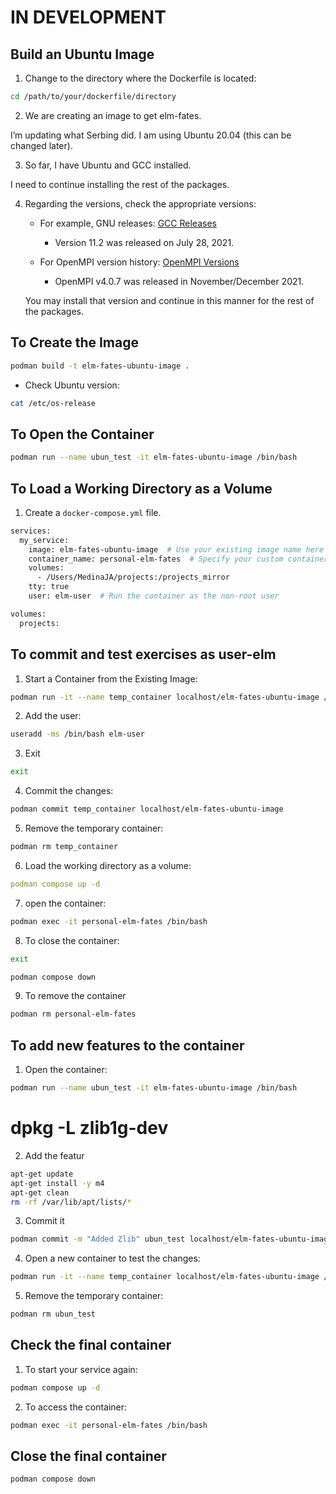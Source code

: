 # IN DEVELOPMENT

## Build an Ubuntu Image

1. Change to the directory where the Dockerfile is located:

```bash
cd /path/to/your/dockerfile/directory
````

2. We are creating an image to get elm-fates.

I’m updating what Serbing did. I am using Ubuntu 20.04 (this can be changed later).

3. So far, I have Ubuntu and GCC installed.

I need to continue installing the rest of the packages.

4. Regarding the versions, check the appropriate versions:

   - For example, GNU releases: [GCC Releases](https://gcc.gnu.org/releases.html)
     - Version 11.2 was released on July 28, 2021.

   - For OpenMPI version history: [OpenMPI Versions](https://www.open-mpi.org/software/ompi/versions/timeline.php)
     - OpenMPI v4.0.7 was released in November/December 2021.

   You may install that version and continue in this manner for the rest of the packages.

## To Create the Image

```bash
podman build -t elm-fates-ubuntu-image .
````

- Check Ubuntu version:

```bash
cat /etc/os-release
````

## To Open the Container

```bash
podman run --name ubun_test -it elm-fates-ubuntu-image /bin/bash
````

## To Load a Working Directory as a Volume

1. Create a `docker-compose.yml` file.

```bash
services:
  my_service:
    image: elm-fates-ubuntu-image  # Use your existing image name here
    container_name: personal-elm-fates  # Specify your custom container name
    volumes:
      - /Users/MedinaJA/projects:/projects_mirror
    tty: true
    user: elm-user  # Run the container as the non-root user

volumes:
  projects:
````

## To commit and test exercises as user-elm

1. Start a Container from the Existing Image:

```bash
podman run -it --name temp_container localhost/elm-fates-ubuntu-image /bin/bash
````

2. Add the user:

```bash
useradd -ms /bin/bash elm-user
````

3. Exit

```bash
exit
````

4. Commit the changes:

```bash
podman commit temp_container localhost/elm-fates-ubuntu-image
````

5. Remove the temporary container:

```bash
podman rm temp_container
````

6. Load the working directory as a volume:

```yaml
podman compose up -d
````

7. open the container:

```bash
podman exec -it personal-elm-fates /bin/bash
````

8. To close the container:

```bash
exit
````

```bash
podman compose down
````

9. To remove the container

```bash
podman rm personal-elm-fates
````

## To add new features to the container

1. Open the container:

```bash
podman run --name ubun_test -it elm-fates-ubuntu-image /bin/bash
````

# dpkg -L zlib1g-dev

2. Add the featur

```bash
apt-get update
apt-get install -y m4
apt-get clean
rm -rf /var/lib/apt/lists/*
````

3. Commit it

```bash
podman commit -m "Added Zlib" ubun_test localhost/elm-fates-ubuntu-image
````

4. Open a new container to test the changes:

```bash
podman run -it --name temp_container localhost/elm-fates-ubuntu-image /bin/bash
````

5. Remove the temporary container:

```bash
podman rm ubun_test
````

## Check the final container

1. To start your service again:

```bash
podman compose up -d
````

2. To access the container:

```bash
podman exec -it personal-elm-fates /bin/bash
````

## Close the final container

```bash
podman compose down
````
